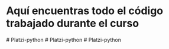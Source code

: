 # Aquí encuentras todo el código trabajado durante el curso 
#   P l a t z i - p y t h o n  
 #   P l a t z i - p y t h o n  
 #   P l a t z i - p y t h o n  
 